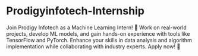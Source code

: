 # Prodigyinfotech-Internship
Join Prodigy Infotech as a Machine Learning Intern! 🤖 Work on real-world projects, develop ML models, and gain hands-on experience with tools like TensorFlow and PyTorch. Enhance your skills in data analysis and algorithm implementation while collaborating with industry experts. Apply now! 🚀
